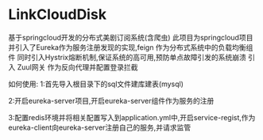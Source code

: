 # LinkCloudDisk
基于springcloud开发的分布式美剧订阅系统(含爬虫)
此项目为springcloud项目 并引入了Eureka作为服务注册发现的实现,feign 作为分布式系统中的负载均衡组件
同时引入Hystrix熔断机制,保证系统的高可用,预防单点故障引发的系统崩溃 
引入 Zuul网关 作为反向代理并配置登录拦截 

如何使用:
1:首先导入根目录下的sql文件建库建表(mysql)

2:开启eureka-server项目,开启eureka-server组件作为服务的注册

3:配置redis环境并将相关配置写入到application.yml中,开启service-regist,作为eureka-client向eureka-server注册自己的服务,并请求监管 
